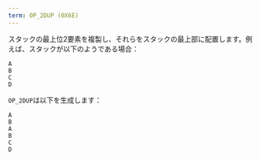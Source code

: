 ```yaml
---
term: OP_2DUP (0X6E)
---
```


スタックの最上位2要素を複製し、それらをスタックの最上部に配置します。例えば、スタックが以下のようである場合：

```text
A
B
C
D
```

`OP_2DUP`は以下を生成します：

```text
A
B
A
B
C
D
```